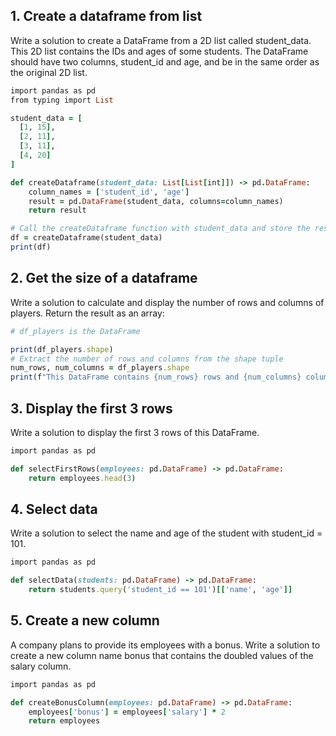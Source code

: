 ## 1. Create a dataframe from list

Write a solution to create a DataFrame from a 2D list called student_data. This 2D list contains the IDs and ages of some students.
The DataFrame should have two columns, student_id and age, and be in the same order as the original 2D list.

```ruby
import pandas as pd
from typing import List

student_data = [
  [1, 15],
  [2, 11],
  [3, 11],
  [4, 20]
]

def createDataframe(student_data: List[List[int]]) -> pd.DataFrame:
    column_names = ['student_id', 'age']
    result = pd.DataFrame(student_data, columns=column_names)
    return result

# Call the createDataframe function with student_data and store the result in df
df = createDataframe(student_data)
print(df)
```

## 2. Get the size of a dataframe

Write a solution to calculate and display the number of rows and columns of players.
Return the result as an array:

```ruby
# df_players is the DataFrame

print(df_players.shape)
# Extract the number of rows and columns from the shape tuple
num_rows, num_columns = df_players.shape
print(f"This DataFrame contains {num_rows} rows and {num_columns} columns.")
```

## 3. Display the first 3 rows

Write a solution to display the first 3 rows of this DataFrame.

```ruby
import pandas as pd

def selectFirstRows(employees: pd.DataFrame) -> pd.DataFrame:
    return employees.head(3)
```

## 4. Select data

Write a solution to select the name and age of the student with student_id = 101.

```ruby
import pandas as pd

def selectData(students: pd.DataFrame) -> pd.DataFrame:
    return students.query('student_id == 101')[['name', 'age']]
```

## 5. Create a new column

A company plans to provide its employees with a bonus.
Write a solution to create a new column name bonus that contains the doubled values of the salary column.

```ruby
import pandas as pd

def createBonusColumn(employees: pd.DataFrame) -> pd.DataFrame:
    employees['bonus'] = employees['salary'] * 2
    return employees
```
